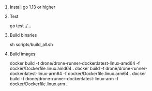 1. Install go 1.13 or higher
2. Test

    go test ./...

3. Build binaries

    sh scripts/build_all.sh

4. Build images

    docker build -t drone/drone-runner-docker:latest-linux-amd64 -f docker/Dockerfile.linux.amd64 .
    docker build -t drone/drone-runner-docker:latest-linux-arm64 -f docker/Dockerfile.linux.arm64 .
    docker build -t drone/drone-runner-docker:latest-linux-arm   -f docker/Dockerfile.linux.arm   .
